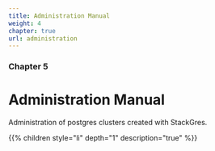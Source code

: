 ```yaml
---
title: Administration Manual
weight: 4
chapter: true
url: administration
---
```


### Chapter 5

# Administration Manual

Administration of postgres clusters created with StackGres.

{{% children style="li" depth="1" description="true" %}}